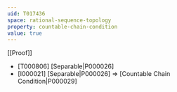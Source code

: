 ```yaml
---
uid: T017436
space: rational-sequence-topology
property: countable-chain-condition
value: true
---
```

[[Proof]]

* [T000806] [Separable|P000026]
* [I000021] [Separable|P000026] => [Countable Chain Condition|P000029]

